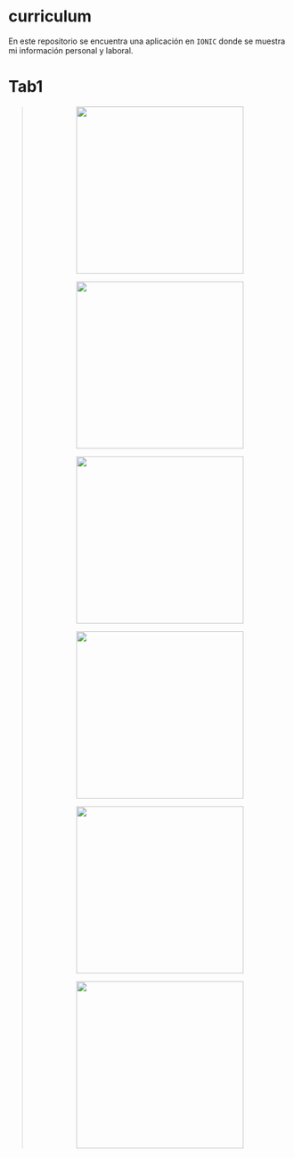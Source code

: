 # curriculum
En este repositorio se encuentra una aplicación en `IONIC` donde se muestra mi información personal y laboral.
# Tab1
>
> <p align="center"> 
> <img src="https://elvismpq.github.io/curriculum/images/tab1.PNG" width="300"/> 
> </p> 
>
>
> <p align="center"> 
> <img src="https://elvismpq.github.io/curriculum/images/tab2.PNG" width="300"/> 
> </p> 
>
> <p align="center"> 
> <img src="https://elvismpq.github.io/curriculum/images/tab3.1.PNG" width="300"/> 
> </p> 
>
> <p align="center"> 
> <img src="https://elvismpq.github.io/curriculum/images/tab3.2.PNG" width="300"/> 
> </p> 
>
> <p align="center"> 
> <img src="https://elvismpq.github.io/curriculum/images/tab3.PNG" width="300"/> 
> </p>
>
> <p align="center"> 
> <img src="https://elvismpq.github.io/curriculum/images/tab4.PNG" width="300"/> 
> </p> 
